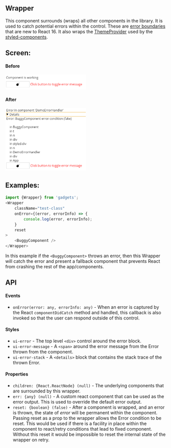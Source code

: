 <a name="module_Wrapper"></a>

## Wrapper
This component surrounds (wraps) all other components in the library.  It
is used to catch potential errors within the control.  These are [error boundaries](https://reactjs.org/docs/error-boundaries.html)
that are new to React 16.  It also wraps the [ThemeProvider](https://www.styled-components.com/docs/api#themeprovider)
used by the [styled-components](https://reactjs.org/docs/error-boundaries.html).

## Screen:
#### Before
<img src="https://github.com/jmquigley/gadgets/blob/master/images/wrapper-before.png" width="50%" />

#### After
<img src="https://github.com/jmquigley/gadgets/blob/master/images/wrapper-after.png" width="50%" />

## Examples:

```javascript
import {Wrapper} from 'gadgets';
<Wrapper
    className="test-class"
    onError={(error, errorInfo) => {
        console.log(error, errorInfo);
    }
    reset
>
    <BuggyComponent />
</Wrapper>
```

In this example if the `<BuggyComponent>` throws an error, then this Wrapper
will catch the error and present a fallback component that prevents React
from crashing the rest of the app/components.

## API
#### Events
- `onError(error: any, errorInfo: any)` - When an error is captured by the
React `componentDidCatch` method and handled, this callback is also invoked
so that the user can respond outside of this control.

#### Styles
- `ui-error` - The top level `<div>` control around the error block.
- `ui-error-message` - A `<span>` around the error message from the Error
thrown from the component.
- `ui-error-stack` -  A `<details>` block that contains the stack trace of
the thrown Error.

#### Properties
- `children: {React.ReactNode} (null)` - The underlying components that are
surrounded by this wrapper.
- `err: {any} (null)` - A custom react component that can be used as the
error output.  This is used to override the default error output.
- `reset: {boolean} (false)` - After a component is wrapped, and an error is
thrown, the state of *error* will be permanent within the component.  Passing
reset as a prop to the wrapper allows the Error condition to be reset.  This
would be used if there is a facility in place within the component to
react/retry conditions that lead to fixed component.  Without this reset it
would be impossible to reset the internal state of the wrapper on retry.

